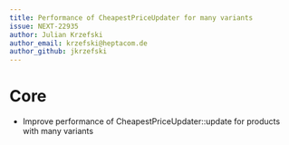```yaml
---
title: Performance of CheapestPriceUpdater for many variants
issue: NEXT-22935
author: Julian Krzefski
author_email: krzefski@heptacom.de
author_github: jkrzefski
---
```

# Core
* Improve performance of CheapestPriceUpdater::update for products with many variants

